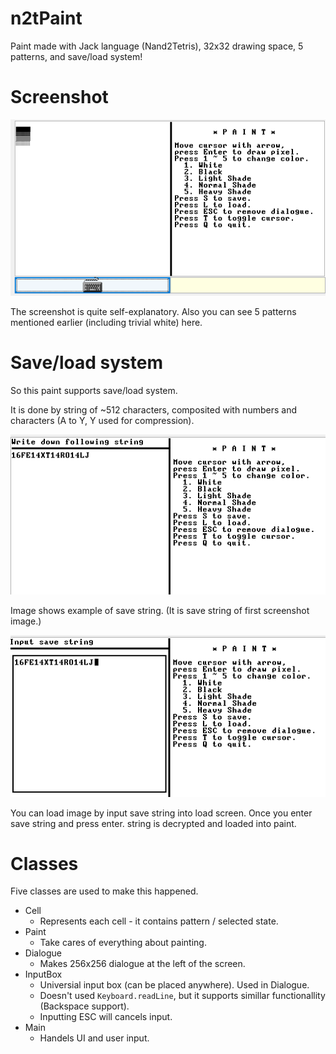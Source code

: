 # n2tPaint
Paint made with Jack language (Nand2Tetris), 32x32 drawing space, 5 patterns, and save/load system!

# Screenshot
![paint screenshot](Image/paint.png)

The screenshot is quite self-explanatory. Also you can see 5 patterns mentioned earlier (including trivial white) here.

# Save/load system
So this paint supports save/load system.

It is done by string of ~512 characters, composited with numbers and characters (A to Y, Y used for compression).

![paint screenshot - save](Image/save.png)

Image shows example of save string. (It is save string of first screenshot image.)

![paint screenshot - load](Image/load.png)

You can load image by input save string into load screen.
Once you enter save string and press enter. string is decrypted and loaded into paint.

# Classes

Five classes are used to make this happened.

 - Cell
   - Represents each cell - it contains pattern / selected state.
 - Paint
   - Take cares of everything about painting.
 - Dialogue
   - Makes 256x256 dialogue at the left of the screen.
 - InputBox
   - Universial input box (can be placed anywhere). Used in Dialogue.
   - Doesn't used `Keyboard.readLine`, but it supports simillar functionallity (Backspace support).
   - Inputting ESC will cancels input.
  - Main
    - Handels UI and user input.
